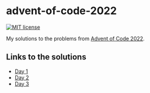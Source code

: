 # advent-of-code-2022

[![MIT license](https://img.shields.io/badge/license-MIT-blue.svg)](LICENSE)

My solutions to the problems from [Advent of Code
2022](https://adventofcode.com/2022).

## Links to the solutions

- [Day 1](Sources/Day1)
- [Day 2](Sources/Day2)
- [Day 3](Sources/Day3)
